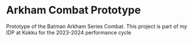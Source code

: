 # Arkham Combat Prototype

Prototype of the Batman Arkham Series Combat. This project is part of my IDP at Kokku for the 2023-2024 performance cycle